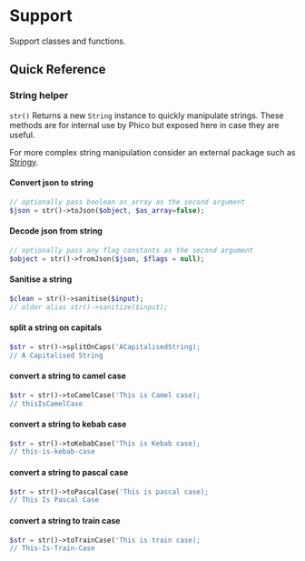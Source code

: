 # Support

Support classes and functions.

## Quick Reference

### String helper

`str()` Returns a new `String` instance to quickly manipulate strings.
These methods are for internal use by Phico but exposed here in case they are useful.

For more complex string manipulation consider an external package such as [Stringy](https://github.com/voku/Stringy).

#### Convert json to string

```php
// optionally pass boolean as_array as the second argument
$json = str()->toJson($object, $as_array=false);
```

#### Decode json from string

```php
// optionally pass any flag constants as the second argument
$object = str()->fromJson($json, $flags = null);
```

#### Sanitise a string

```php
$clean = str()->sanitise($input);
// older alias str()->sanitize($input);
```

#### split a string on capitals

```php
$str = str()->splitOnCaps('ACapitalisedString);
// A Capitalised String
```

#### convert a string to camel case

```php
$str = str()->toCamelCase('This is Camel case);
// thisIsCamelCase
```

#### convert a string to kebab case

```php
$str = str()->toKebabCase('This is Kebab case);
// this-is-kebab-case
```

#### convert a string to pascal case

```php
$str = str()->toPascalCase('This is pascal case);
// This Is Pascal Case
```

#### convert a string to train case

```php
$str = str()->toTrainCase('This is train case);
// This-Is-Train-Case
```
